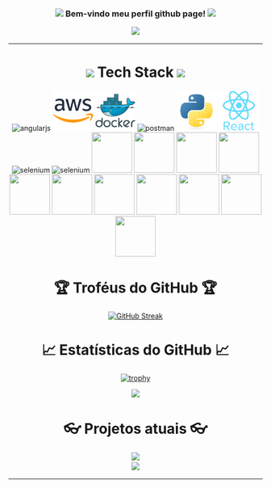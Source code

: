 <h3 align="center">
  <img src="https://media.giphy.com/media/hvRJCLFzcasrR4ia7z/giphy.gif" width="28">
    Bem-vindo meu perfil github page!
  <img src="https://media.giphy.com/media/hvRJCLFzcasrR4ia7z/giphy.gif" width="28">
</h3>
<div align="center">
  <a href="https://git.io/typing-svg"><img src="https://readme-typing-svg.herokuapp.com?font=Exo+2&duration=4000&pause=100&center=true&vCenter=true&width=435&lines=Ol%C3%A1+bem-vindo+ao+meu+github+page+;eu+sou+o+Emerson+;Dev+Web+;Dev+Mobile+;Analista+de+Qualidade+;%F0%9F%98%8D+Amo+ser+Desenvolvedor+%F0%9F%98%8D"></a >
</div>

---

<h1 align="center">
<img src = "https://media2.giphy.com/media/QssGEmpkyEOhBCb7e1/giphy.gif?cid=ecf05e47a0n3gi1bfqntqmob8g9aid1oyj2wr3ds3mg700bl&rid=giphy.gif" width = 5%>
Tech Stack 
<img src = "https://media2.giphy.com/media/QssGEmpkyEOhBCb7e1/giphy.gif?cid=ecf05e47a0n3gi1bfqntqmob8g9aid1oyj2wr3ds3mg700bl&rid=giphy.gif" width = 5%>
</h1>

<div align="center">
<img src="https://cdn.jsdelivr.net/gh/devicons/devicon/icons/angularjs/angularjs-original-wordmark.svg" alt="angularjs" width="80" height="80"/>
<img src="https://raw.githubusercontent.com/devicons/devicon/master/icons/amazonwebservices/amazonwebservices-original-wordmark.svg" alt="aws" width="80" height="80"/>
<img src="https://raw.githubusercontent.com/devicons/devicon/master/icons/docker/docker-original-wordmark.svg" alt="docker" width="80" height="80"/>
<img src="https://www.vectorlogo.zone/logos/getpostman/getpostman-icon.svg" alt="postman"width="80" height="80"/>
<img src="https://raw.githubusercontent.com/devicons/devicon/master/icons/python/python-original.svg" alt="python" width="80" height="80"/>
<img src="https://raw.githubusercontent.com/devicons/devicon/master/icons/react/react-original-wordmark.svg" alt="react" width="80" height="80"/>
<img src="https://raw.githubusercontent.com/detain/svg-logos/780f25886640cef088af994181646db2f6b1a3f8/svg/selenium-logo.svg" alt="selenium" width="80" height="80"/>
<img src="https://cdn.jsdelivr.net/gh/devicons/devicon/icons/flutter/flutter-original.svg" alt="selenium" width="80" height="80"/>
<img src="https://cdn.jsdelivr.net/gh/devicons/devicon/icons/android/android-plain-wordmark.svg" width="80" height="80"/>
<img src="https://cdn.jsdelivr.net/gh/devicons/devicon/icons/androidstudio/androidstudio-original-wordmark.svg" width="80" height="80"/>
<img src="https://cdn.jsdelivr.net/gh/devicons/devicon/icons/apple/apple-original.svg" width="80" height="80"/>
<img src="https://cdn.jsdelivr.net/gh/devicons/devicon/icons/dart/dart-original-wordmark.svg" width="80" height="80"/>
<img src="https://cdn.jsdelivr.net/gh/devicons/devicon/icons/azure/azure-original-wordmark.svg" width="80" height="80"/>
<img src="https://cdn.jsdelivr.net/gh/devicons/devicon/icons/mysql/mysql-original-wordmark.svg" width="80" height="80"/>
<img src="https://cdn.jsdelivr.net/gh/devicons/devicon/icons/vscode/vscode-original.svg" width="80" height="80"/>
<img src="https://cdn.jsdelivr.net/gh/devicons/devicon/icons/arduino/arduino-original-wordmark.svg" width="80" height="80"/>
<img src="https://cdn.jsdelivr.net/gh/devicons/devicon/icons/java/java-original-wordmark.svg" width="80" height="80"/>
<img src="https://cdn.jsdelivr.net/gh/devicons/devicon/icons/javascript/javascript-original.svg" width="80" height="80"/>
<img src="https://cdn.jsdelivr.net/gh/devicons/devicon/icons/windows8/windows8-original.svg" width="80" height="80"/>
</div>
</img>

<h1 align="center">
🏆 Troféus do GitHub 🏆
</h1>

<div align="center">

[![GitHub Streak](https://streak-stats.demolab.com?user=Emerson-Mendonca&theme=dracula)](https://git.io/streak-stats)

</div>

<h1 align="center">
📈 Estatísticas do GitHub 📈
</h1>

<div align="center">

[![trophy](https://github-profile-trophy.vercel.app/?username=Emerson-Mendonca&theme=dracula)](https://github.com/ryo-ma/github-profile-trophy)

![](https://github-readme-stats.vercel.app/api/top-langs/?username=Emerson-Mendonca&theme=dracula&hide_border=false&include_all_commits=false&count_private=false&layout=compact)

</div>

<h1 align="center">
👓 Projetos atuais 👓
</h1>

<div align="center">

<a href="https://github.com/Emerson-Mendonca/app_flutter" target="_blank" >
<img style="height: auto; width: 400px;" class="img" src="https://github-readme-stats.vercel.app/api/pin/?username=Emerson-Mendonca&repo=todo_list_app_monorepo&theme=dracula" />
</a>

</div>

<div align="center">

<a href="https://github.com/Emerson-Mendonca/app_flutter" target="_blank" >
<img style="height: auto; width: 400px;" class="img" src="https://github-readme-stats.vercel.app/api/pin/?username=Emerson-Mendonca&repo=app_flutter&theme=dracula" />
</a>

</div>

---

